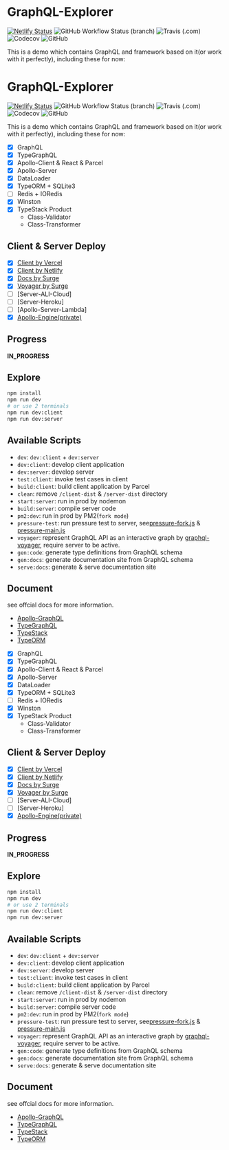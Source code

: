 # GraphQL-Explorer

[![Netlify Status](https://api.netlify.com/api/v1/badges/9b1032ca-eb12-4cfd-bfad-52da4b8b5451/deploy-status)](https://app.netlify.com/sites/linbudu-graphql-explorer/deploys)
![GitHub Workflow Status (branch)](https://img.shields.io/github/workflow/status/linbudu599/GraphQL-Explorer/GraphQL-Explorer-Client/master?label=GitHub%20Actions%20Client)
![Travis (.com)](https://img.shields.io/travis/com/linbudu599/GraphQL-Explorer?label=travis%20client)
![Codecov](https://img.shields.io/codecov/c/github/linbudu599/GraphQL-Explorer)
![GitHub](https://img.shields.io/github/license/linbudu599/GraphQL-Explorer?color=deepgreen)

This is a demo which contains GraphQL and framework based on it(or work with it perfectly), including these for now:

# GraphQL-Explorer

[![Netlify Status](https://api.netlify.com/api/v1/badges/9b1032ca-eb12-4cfd-bfad-52da4b8b5451/deploy-status)](https://app.netlify.com/sites/linbudu-graphql-explorer/deploys)
![GitHub Workflow Status (branch)](https://img.shields.io/github/workflow/status/linbudu599/GraphQL-Explorer/GraphQL-Explorer-Client/master?label=GitHub%20Actions%20Client)
![Travis (.com)](https://img.shields.io/travis/com/linbudu599/GraphQL-Explorer?label=travis%20client)
![Codecov](https://img.shields.io/codecov/c/github/linbudu599/GraphQL-Explorer)
![GitHub](https://img.shields.io/github/license/linbudu599/GraphQL-Explorer?color=deepgreen)

This is a demo which contains GraphQL and framework based on it(or work with it perfectly), including these for now:

- [x] GraphQL
- [x] TypeGraphQL
- [x] Apollo-Client & React & Parcel
- [x] Apollo-Server
- [x] DataLoader
- [x] TypeORM + SQLite3
- [ ] Redis + IORedis
- [x] Winston
- [x] TypeStack Product
  - Class-Validator
  - Class-Transformer

## Client & Server Deploy

- [x] [Client by Vercel](https://linbudu-graphql-explorer.vercel.app/)
- [x] [Client by Netlify](https://linbudu-graphql-explorer.netlify.app/)
- [x] [Docs by Surge](http://graphql-explorer-docs.surge.sh/)
- [x] [Voyager by Surge](http://graphql-explorer-voyager.surge.sh/)
- [ ] [Server-ALI-Cloud]
- [ ] [Server-Heroku]
- [ ] [Apollo-Server-Lambda]
- [x] [Apollo-Engine(private)](https://studio.apollographql.com/graph/My-Graph-innqj/explorer?schemaTag=current)

## Progress

**IN_PROGRESS**

## Explore

```bash
npm install
npm run dev
# or use 2 terminals
npm run dev:client
npm run dev:server
```

## Available Scripts

- `dev`: `dev:client` + `dev:server`
- `dev:client`: develop client application
- `dev:server`: develop server
- `test:client`: invoke test cases in client
- `build:client`: build client application by Parcel
- `clean`: remove `/client-dist` & `/server-dist` directory
- `start:server`: run in prod by nodemon
- `build:server`: compile server code
- `pm2:dev`: run in prod by PM2(`fork mode`)
- `pressure-test`: run pressure test to server, see[pressure-fork.js](./pt-fork.js) & [pressure-main.js](./pt-main.js)
- `voyager`: represent GraphQL API as an interactive graph by [graphql-voyager](https://github.com/APIs-guru/graphql-voyager), require server to be active.
- `gen:code`: generate type definitions from GraphQL schema
- `gen:docs`: generate documentation site from GraphQL schema
- `serve:docs`: generate & serve documentation site

## Document

see offcial docs for more information.

- [Apollo-GraphQL](https://www.apollographql.com/docs/)
- [TypeGraphQL](https://typegraphql.com/)
- [TypeStack](https://github.com/typestack)
- [TypeORM](https://github.com/typeorm)

- [x] GraphQL
- [x] TypeGraphQL
- [x] Apollo-Client & React & Parcel
- [x] Apollo-Server
- [x] DataLoader
- [x] TypeORM + SQLite3
- [ ] Redis + IORedis
- [x] Winston
- [x] TypeStack Product
  - Class-Validator
  - Class-Transformer

## Client & Server Deploy

- [x] [Client by Vercel](https://linbudu-graphql-explorer.vercel.app/)
- [x] [Client by Netlify](https://linbudu-graphql-explorer.netlify.app/)
- [x] [Docs by Surge](http://graphql-explorer-docs.surge.sh/)
- [x] [Voyager by Surge](http://graphql-explorer-voyager.surge.sh/)
- [ ] [Server-ALI-Cloud]
- [ ] [Server-Heroku]
- [x] [Apollo-Engine(private)](https://studio.apollographql.com/graph/My-Graph-innqj/explorer?schemaTag=current)

## Progress

**IN_PROGRESS**

## Explore

```bash
npm install
npm run dev
# or use 2 terminals
npm run dev:client
npm run dev:server
```

## Available Scripts

- `dev`: `dev:client` + `dev:server`
- `dev:client`: develop client application
- `dev:server`: develop server
- `test:client`: invoke test cases in client
- `build:client`: build client application by Parcel
- `clean`: remove `/client-dist` & `/server-dist` directory
- `start:server`: run in prod by nodemon
- `build:server`: compile server code
- `pm2:dev`: run in prod by PM2(`fork mode`)
- `pressure-test`: run pressure test to server, see[pressure-fork.js](./pt-fork.js) & [pressure-main.js](./pt-main.js)
- `voyager`: represent GraphQL API as an interactive graph by [graphql-voyager](https://github.com/APIs-guru/graphql-voyager), require server to be active.
- `gen:code`: generate type definitions from GraphQL schema
- `gen:docs`: generate documentation site from GraphQL schema
- `serve:docs`: generate & serve documentation site

## Document

see offcial docs for more information.

- [Apollo-GraphQL](https://www.apollographql.com/docs/)
- [TypeGraphQL](https://typegraphql.com/)
- [TypeStack](https://github.com/typestack)
- [TypeORM](https://github.com/typeorm)
